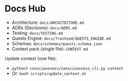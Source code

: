 # Docs Hub

- Architecture: `docs/ARCHITECTURE.md`
- ADRs (Decisions): `docs/ADRS.md`
- Testing: `docs/TESTING.md`
- Quests Engine: `docs/frontend/QUESTS_ENGINE.md`
- Schemas: `docs/schemas/quests.schema.json`
- Context pack (single file): `CONTEXT.md`

Update context (one file):
- `python3 consciousness/consciousness_cli.py context`
- Or: `bash scripts/update_context.sh`
